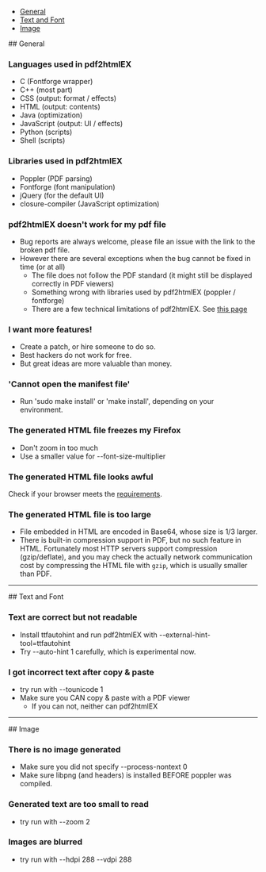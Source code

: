 - [General](#general)
- [Text and Font](#text-and-font)
- [Image](#image)

<div id="general"></div>
## General

### Languages used in pdf2htmlEX
  
 - C (Fontforge wrapper)
 - C++ (most part)
 - CSS (output: format / effects)
 - HTML (output: contents)
 - Java (optimization)
 - JavaScript (output: UI / effects)
 - Python (scripts)
 - Shell (scripts)

### Libraries used in pdf2htmlEX
 - Poppler (PDF parsing)
 - Fontforge (font manipulation)
 - jQuery (for the default UI)
 - closure-compiler (JavaScript optimization)

### pdf2htmlEX doesn't work for my pdf file

 - Bug reports are always welcome, please file an issue with the link to the broken pdf file.
 - However there are several exceptions when the bug cannot be fixed in time (or at all)
   - The file does not follow the PDF standard (it might still be displayed correctly in PDF viewers)
   - Something wrong with libraries used by pdf2htmlEX (poppler / fontforge)
   - There are a few technical limitations of pdf2htmlEX. See [this page](https://github.com/coolwanglu/pdf2htmlEX/wiki/Limitations)

### I want more features!
 - Create a patch, or hire someone to do so.
 - Best hackers do not work for free.
 - But great ideas are more valuable than money.

### 'Cannot open the manifest file'
 - Run 'sudo make install' or 'make install', depending on your environment.

### The generated HTML file freezes my Firefox
 
 - Don't zoom in too much
 - Use a smaller value for --font-size-multiplier

### The generated HTML file looks awful
 
Check if your browser meets the [requirements](https://github.com/coolwanglu/pdf2htmlEX/wiki/Browser-Requirements).

### The generated HTML file is too large

 - File embedded in HTML are encoded in Base64, whose size is 1/3 larger.
 - There is built-in compression support in PDF, but no such feature in HTML. Fortunately most HTTP servers support compression (gzip/deflate), and you may check the actually network communication cost by compressing the HTML file with `gzip`, which is usually smaller than PDF.

***
<div id="text-font"></div>
## Text and Font

### Text are correct but not readable
 
 - Install ttfautohint and run pdf2htmlEX with --external-hint-tool=ttfautohint
 - Try --auto-hint 1 carefully, which is experimental now.

### I got incorrect text after copy & paste

 - try run with --tounicode 1
 - Make sure you CAN copy & paste with a PDF viewer
   - If you can not, neither can pdf2htmlEX

***
<div id="image"></div>
## Image

### There is no image generated

 - Make sure you did not specify --process-nontext 0
 - Make sure libpng (and headers) is installed BEFORE poppler was compiled.

### Generated text are too small to read

 - try run with --zoom 2

### Images are blurred

 - try run with --hdpi 288 --vdpi 288
